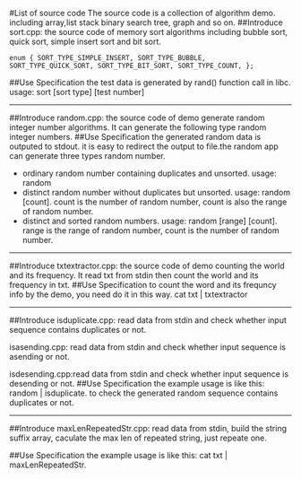 #List of source code
The source code is a collection of algorithm demo. including array,list stack binary search tree, graph and so on. 
##Introduce
sort.cpp: the source code of memory sort algorithms including bubble sort, quick sort, simple insert sort and bit sort.


`enum {
SORT_TYPE_SIMPLE_INSERT,
SORT_TYPE_BUBBLE,
SORT_TYPE_QUICK_SORT,
SORT_TYPE_BIT_SORT,
SORT_TYPE_COUNT,
};`

##Use Specification
the test data is generated by rand() function call in libc. 
usage: sort [sort type]  [test number]
***
##Introduce
random.cpp: the source code of demo generate random integer number algorithms. It can generate the following type random integer numbers.
##Use Specification
the generated random data is outputed to stdout. it is easy to redirect the output to file.the random app can generate three types random number.

+ ordinary random number containing duplicates and unsorted.  usage: random
+ distinct random number without duplicates but unsorted.   usage: random [count]. count is the number of random number, count is also the range of random number.
+ distinct and sorted random numbers.  usage: random [range]  [count]. range is the range of random number, count is the number of random number.
***
##Introduce
txtextractor.cpp: the source code of demo counting the world and its frequency. It read txt from stdin then count the world and its frequency in txt.
##Use Specification
to count the word and its frequncy info by the demo, you need do it in this way.
cat txt | txtextractor
***
##Introduce
isduplicate.cpp: read data from stdin and check whether input sequence contains duplicates or not.

isasending.cpp: read data from stdin and check whether input sequence is asending or not.

isdesending.cpp:read data from stdin and check whether input sequence is desending or not.
##Use Specification
the example usage is like this: random | isduplicate. to check the generated random sequence contains duplicates or not.
***
##Introduce
maxLenRepeatedStr.cpp: read data from stdin, build the string suffix array, caculate the max len of repeated string, just repeate one.

##Use Specification
the example usage is like this: cat txt | maxLenRepeatedStr. 


